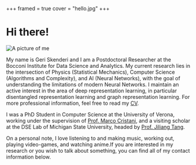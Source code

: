+++
framed = true
cover = "hello.jpg"
+++

# Hi there!

![A picture of me](img/me.jpg)

My name is Geri Skenderi and I am a Postdoctoral Researcher at the Bocconi Institute for Data Science and Analytics. My current research lies in the intersection of Physics (Statistical Mechanics), Computer Science (Algorithms and Complexity), and AI (Neural Networks), with the goal of understanding the limitations of modern Neural Networks. I maintain an active interest in the area of deep representation learning, in particular disentangled representation learning and graph representation learning. For more professional information, feel free to read my [CV](https://drive.google.com/file/d/1b4r9517qMyL203TUu9hNuyu6bGFb1tQF/view?usp=sharing).

I was a PhD Student in Computer Science at the University of Verona, working under the supervision of [Prof. Marco Cristani](https://scholar.google.com/citations?user=LbgTPRwAAAAJ&hl=en&oi=ao), and a visiting scholar at the DSE Lab of Michigan State University, headed by [Prof. Jiliang Tang](https://scholar.google.com/citations?user=WtzKMWAAAAAJ&hl=en&oi=ao).

On a personal note, I love listening to and making music, working out, playing video-games, and watching anime.If you are interested in my research or you wish to talk about something, you can find all of my contact information below.

